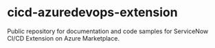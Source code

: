 # cicd-azuredevops-extension
Public repository for documentation and code samples for ServiceNow CI/CD Extension on Azure Marketplace.
